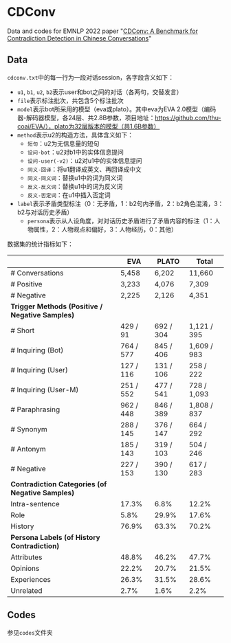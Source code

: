 # CDConv
Data and codes for EMNLP 2022 paper "[CDConv: A Benchmark for Contradiction Detection in Chinese Conversations](https://arxiv.org/abs/2210.08511)"

## Data

`cdconv.txt`中的每一行为一段对话session，各字段含义如下：

- `u1`, `b1`, `u2`, `b2`表示user和bot之间的对话（各两句，交替发言）
- `file`表示标注批次，共包含5个标注批次
- `model`表示bot所采用的模型（eva或plato）。其中eva为EVA 2.0模型（编码器-解码器模型，各24层、共2.8B参数，项目地址：https://github.com/thu-coai/EVA/），plato为32层版本的模型（共1.6B参数）
- `method`表示u2的构造方法，具体含义如下：
  - `短句`：u2为无信息量的短句
  - `设问-bot`：u2对b1中的实体信息提问
  - `设问-user(-v2)`：u2对u1中的实体信息提问
  - `同义-回译`：将u1翻译成英文、再回译成中文
  - `同义-同义词`：替换u1中的词为同义词
  - `反义-反义词`：替换u1中的词为反义词
  - `反义-否定词`：在u1中插入否定词
- `label`表示矛盾类型标注（0：无矛盾，1：b2句内矛盾，2：b2角色混淆，3：b2与对话历史矛盾）
  - `persona`表示从人设角度，对对话历史矛盾进行了矛盾内容的标注（1：人物属性，2：人物观点和偏好，3：人物经历，0：其他）

数据集的统计指标如下：

|                                                    | EVA       | PLATO     | Total       |
| -------------------------------------------------- | --------- | --------- | ----------- |
| # Conversations                                    | 5,458     | 6,202     | 11,660      |
| # Positive                                         | 3,233     | 4,076     | 7,309       |
| # Negative                                         | 2,225     | 2,126     | 4,351       |
| **Trigger Methods (Positive / Negative Samples)**  |           |           |             |
| # Short                                            | 429 / 91  | 692 / 304 | 1,121 / 395 |
| # Inquiring (Bot)                                  | 764 / 577 | 845 / 406 | 1,609 / 983 |
| # Inquiring (User)                                 | 127 / 116 | 131 / 106 | 258 / 222   |
| # Inquiring (User-M)                               | 251 / 552 | 477 / 541 | 728 / 1,093 |
| # Paraphrasing                                     | 962 / 448 | 846 / 389 | 1,808 / 837 |
| # Synonym                                          | 288 / 145 | 376 / 147 | 664 / 292   |
| # Antonym                                          | 185 / 143 | 319 / 103 | 504 / 246   |
| # Negative                                         | 227 / 153 | 390 / 130 | 617 / 283   |
| **Contradiction Categories (of Negative Samples)** |           |           |             |
| Intra-sentence                                     | 17.3%     | 6.8%      | 12.2%       |
| Role                                               | 5.8%      | 29.9%     | 17.6%       |
| History                                            | 76.9%     | 63.3%     | 70.2%       |
| **Persona Labels (of History Contradiction)**      |           |           |             |
| Attributes                                         | 48.8%     | 46.2%     | 47.7%       |
| Opinions                                           | 22.2%     | 20.7%     | 21.5%       |
| Experiences                                        | 26.3%     | 31.5%     | 28.6%       |
| Unrelated                                          | 2.7%      | 1.6%      | 2.2%        |

## Codes

参见`codes`文件夹
